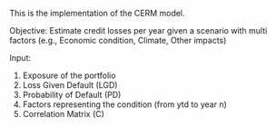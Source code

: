 This is the implementation of the CERM model.

Objective: Estimate credit losses per year given a scenario with multi factors (e.g., Economic condition, Climate, Other impacts)

Input:
1. Exposure of the portfolio
2. Loss Given Default (LGD)
3. Probability of Default (PD)
4. Factors representing the condition (from ytd to year n)
5. Correlation Matrix (C)

